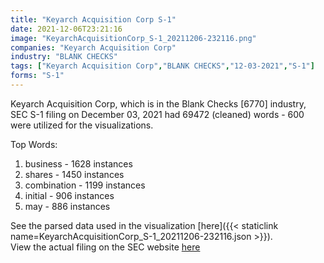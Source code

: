 ```yaml
---
title: "Keyarch Acquisition Corp S-1"
date: 2021-12-06T23:21:16
image: "KeyarchAcquisitionCorp_S-1_20211206-232116.png"
companies: "Keyarch Acquisition Corp"
industry: "BLANK CHECKS"
tags: ["Keyarch Acquisition Corp","BLANK CHECKS","12-03-2021","S-1"]
forms: "S-1"
---
```

Keyarch Acquisition Corp, which is in the Blank Checks [6770] industry, SEC S-1 filing on December 03, 2021 had 69472 (cleaned) words - 600 were utilized for the visualizations.

Top Words:
1. business - 1628 instances
2. shares - 1450 instances
3. combination - 1199 instances
4. initial - 906 instances
5. may - 886 instances


See the parsed data used in the visualization [here]({{< staticlink name=KeyarchAcquisitionCorp_S-1_20211206-232116.json >}}).  
View the actual filing on the SEC website [here](https://www.sec.gov/Archives/edgar/data/1865701/0001104659-21-146436.txt)